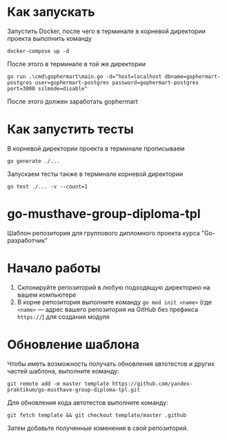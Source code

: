# Как запускать
Запустить Docker, после чего в терминале в корневой директории проекта выполнить команду
```
docker-compose up -d
```
После этого в терминале в той же директории
```
go run .\cmd\gophermart\main.go -d="host=localhost dbname=gophermart-postgres user=gophermart-postgres password=gophermart-postgres port=3000 sslmode=disable"
```
После этого должен заработать gophermart

# Как запустить тесты
В корневой директории проекта в терминале прописываем
```
go generate ./...
```
Запускаем тесты также в терминале корневой директории
```
go test ./... -v --count=1
```

# go-musthave-group-diploma-tpl

Шаблон репозитория для группового дипломного проекта курса "Go-разработчик"

# Начало работы

1. Склонируйте репозиторий в любую подходящую директорию на вашем компьютере
2. В корне репозитория выполните команду `go mod init <name>` (где `<name>` — адрес вашего репозитория на GitHub без
   префикса `https://`) для создания модуля

# Обновление шаблона

Чтобы иметь возможность получать обновления автотестов и других частей шаблона, выполните команду:

```
git remote add -m master template https://github.com/yandex-praktikum/go-musthave-group-diploma-tpl.git
```

Для обновления кода автотестов выполните команду:

```
git fetch template && git checkout template/master .github
```

Затем добавьте полученные изменения в свой репозиторий.
